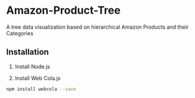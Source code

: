 # Amazon-Product-Tree
 A tree data visualization based on hierarchical Amazon Products and their Categories

## Installation
1. Install Node.js


2. Install Web Cola.js

```bash
npm install webcola --save
```